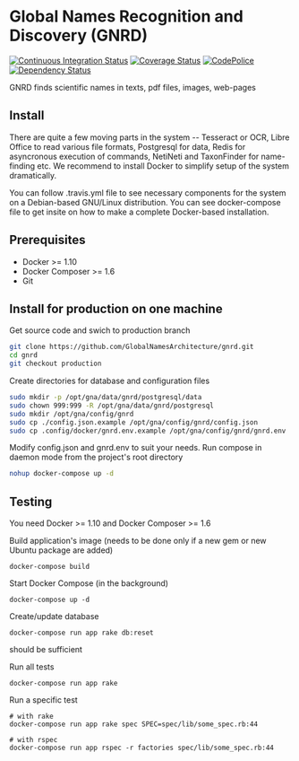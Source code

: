 Global Names Recognition and Discovery (GNRD)
=============================================

[![Continuous Integration Status][ci_img]][ci]
[![Coverage Status][coverage_img]][coverage]
[![CodePolice][qc_img]][qc]
[![Dependency Status][gems_img]][gems]

GNRD finds scientific names in texts, pdf files, images, web-pages

Install
-------

There are quite a few moving parts in the system -- Tesseract or OCR,
Libre Office to read various file formats, Postgresql for data, Redis for
asyncronous execution of commands, NetiNeti and TaxonFinder for name-finding
etc. We recommend to install Docker to simplify setup of the system
dramatically.

You can follow .travis.yml file to see necessary components for the system on a
Debian-based GNU/Linux distribution. You can see docker-compose file to get
insite on how to make a complete Docker-based installation.

Prerequisites
-------------

* Docker >= 1.10
* Docker Composer >= 1.6
* Git

Install for production on one machine
------------------------------------------------

Get source code and swich to production branch

```bash
git clone https://github.com/GlobalNamesArchitecture/gnrd.git
cd gnrd
git checkout production
```

Create directories for database and configuration files

```bash
sudo mkdir -p /opt/gna/data/gnrd/postgresql/data
sudo chown 999:999 -R /opt/gna/data/gnrd/postgresql
sudo mkdir /opt/gna/config/gnrd
sudo cp ./config.json.example /opt/gna/config/gnrd/config.json
sudo cp .config/docker/gnrd.env.example /opt/gna/config/gnrd/gnrd.env
```

Modify config.json and gnrd.env to suit your needs.
Run compose in daemon mode from the project's root directory

```bash
nohup docker-compose up -d
```

Testing
-------

You need Docker >= 1.10 and Docker Composer >= 1.6

Build application's image (needs to be done only if a new gem or new
Ubuntu package are added)

```
docker-compose build

```

Start Docker Compose (in the background)

```
docker-compose up -d

```

Create/update database

```
docker-compose run app rake db:reset
```
should be sufficient

Run all tests

```
docker-compose run app rake
```

Run a specific test

```
# with rake
docker-compose run app rake spec SPEC=spec/lib/some_spec.rb:44

# with rspec
docker-compose run app rspec -r factories spec/lib/some_spec.rb:44
```

[ci_img]: https://secure.travis-ci.org/GlobalNamesArchitecture/gnrd.svg
[ci]: http://travis-ci.org/GlobalNamesArchitecture/gnrd
[coverage_img]: https://coveralls.io/repos/github/GlobalNamesArchitecture/gnrd/badge.svg?branch=master
[coverage]: https://coveralls.io/github/GlobalNamesArchitecture/gnrd?branch=master
[qc_img]: https://codeclimate.com/github/GlobalNamesArchitecture/gnrd.svg
[qc]: https://codeclimate.com/github/GlobalNamesArchitecture/gnrd
[gems_img]: https://gemnasium.com/GlobalNamesArchitecture/gnrd.svg
[gems]: https://gemnasium.com/GlobalNamesArchitecture/gnrd
[5]: http://docs.vagrantup.com/v2/getting-started/index.html
[6]: http://docs.vagrantup.com/v2/installation/
[7]: https://www.virtualbox.org/wiki/Downloads
